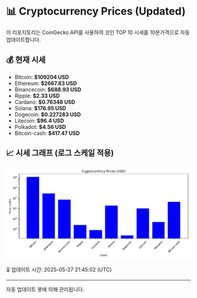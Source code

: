 
# 📊 Cryptocurrency Prices (Updated)

이 리포지토리는 CoinGecko API를 사용하여 코인 TOP 10 시세를 10분가격으로 자동 업데이트합니다.

## 💰 현재 시세
- Bitcoin: **$109204 USD**
- Ethereum: **$2667.83 USD**
- Binancecoin: **$688.93 USD**
- Ripple: **$2.33 USD**
- Cardano: **$0.76348 USD**
- Solana: **$176.95 USD**
- Dogecoin: **$0.227283 USD**
- Litecoin: **$96.4 USD**
- Polkadot: **$4.56 USD**
- Bitcoin-cash: **$417.47 USD**

## 📈 시세 그래프 (로그 스케일 적용)
![Crypto Prices](crypto_prices.png)

⏳ 업데이트 시간: 2025-05-27 21:45:02 (UTC)

---
자동 업데이트 봇에 의해 관리됩니다.
